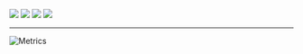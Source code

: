 [<img src="https://img.shields.io/badge/LinkedIn-000000?style=for-the-badge&logo=linkedin&logoColor=white" />](http://bit.ly/rmp-linkedin)
[<img src="https://img.shields.io/badge/Instagram-000000?style=for-the-badge&logo=instagram&logoColor=white">](https://bit.ly/rmp-instagram)
[<img src="https://img.shields.io/badge/GitHub-100000?style=for-the-badge&logo=github&logoColor=white">](http://bit.ly/rmp-github)
[<img src="https://img.shields.io/badge/Whatsapp-100000?style=for-the-badge&logo=whatsapp&logoColor=white">](http://bit.ly/rmp-wpp)


---

![Metrics](https://metrics.lecoq.io/LucasRMP?template=classic&isocalendar=1&languages=1&habits=1&lines=1&achievements=1&isocalendar.duration=half-year&languages.limit=8&languages.sections=most-used&languages.colors=github&languages.threshold=0%25&languages.indepth=false&languages.categories=markup%2C%20programming&languages.recent.categories=markup%2C%20programming&languages.recent.load=300&languages.recent.days=14&habits.from=200&habits.days=14&habits.facts=true&habits.charts=false&habits.trim=false&achievements.threshold=C&achievements.secrets=true&achievements.display=detailed&achievements.limit=0&config.timezone=America%2FSao_Paulo)

